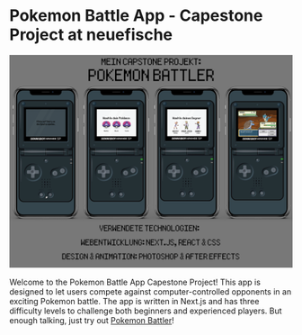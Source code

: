 # Pokemon Battle App - Capestone Project at neuefische

![Image](nonpublic/ReadMe.png)

Welcome to the Pokemon Battle App Capestone Project! This app is designed to let users compete against computer-controlled opponents in an exciting Pokemon battle. The app is written in Next.js and has three difficulty levels to challenge both beginners and experienced players.
But enough talking, just try out [Pokemon Battler](https://capstone-project-pokemon-battler-app.vercel.app/)!

<!-- ## Table of Contents

1. [Features]#features
2. [Installation]#installation
3. [Usage]#usage
4. [Technologies]
5. [Contributing]#contributing

### Features

- Choose from a variety of Pokemon to build your team
- Encounter computer-controlled opponents at three difficulty levels: Easy, Medium and Hard
- Battle in an attractive and user-friendly interface
- Develop your Pokemon strategies

### Installation

To install the Pokemon Battle app on your local machine, follow the steps below:

1. Make sure you have Node.js and npm installed.

2. Clone the repository to your computer:
   bash

```bash
git clone git@github.com:dennisbuchwald/capstone-project-pokemon-battler.git
```

3. Navigate to the project directory:

```bash
cd capstone-project-pokemon-battler
```

4. Install all necessary dependencies:

```bash
npm install
```

5. Start the development environment

```bash
npm run dev
```

The app should now be running on http://localhost:3000.

### Usage

After installing and launching the app, you can follow the steps below to start using the Pokemon Battle app:

1. Open your favorite web browser and navigate to `http://localhost:3000.`
2. On the home page, select the difficulty level you want for your battle: Easy, Medium, or Hard. -->
